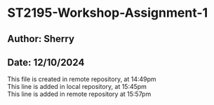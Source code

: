 # ST2195-Workshop-Assignment-1
## Author: Sherry
## Date: 12/10/2024

This file is created in remote repository, at 14:49pm <br>
This line is added in local repository, at 15:45pm <br>
This line is added in remote repository at 15:57pm <br>
